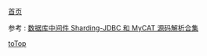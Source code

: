 <a id = "jump">[首页](/README.md)</a>

参考 : [数据库中间件 Sharding-JDBC 和 MyCAT 源码解析合集](https://mp.weixin.qq.com/s/Hf4MwNQ18t0fd_bBlDLZ_w)




[toTop](#jump)